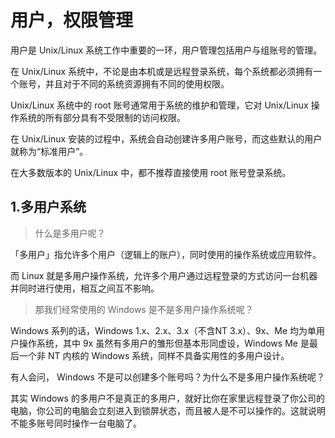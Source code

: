 # 用户，权限管理

用户是 Unix/Linux 系统工作中重要的一环，用户管理包括用户与组账号的管理。

在 Unix/Linux 系统中，不论是由本机或是远程登录系统，每个系统都必须拥有一个账号，并且对于不同的系统资源拥有不同的使用权限。

Unix/Linux 系统中的 root 账号通常用于系统的维护和管理，它对 Unix/Linux 操作系统的所有部分具有不受限制的访问权限。

在 Unix/Linux 安装的过程中，系统会自动创建许多用户账号，而这些默认的用户就称为“标准用户”。

在大多数版本的 Unix/Linux 中，都不推荐直接使用 root 账号登录系统。

## 1.多用户系统

> 什么是多用户呢？

「多用户」指允许多个用户（逻辑上的账户），同时使用的操作系统或应用软件。

而 Linux 就是多用户操作系统，允许多个用户通过远程登录的方式访问一台机器并同时进行使用，相互之间互不影响。

> 那我们经常使用的 Windows 是不是多用户操作系统呢？

Windows 系列的话，Windows 1.x、2.x、3.x（不含NT 3.x）、9x、Me 均为单用户操作系统，其中 9x 虽然有多用户的雏形但基本形同虚设，Windows Me 是最后一个非 NT 内核的 Windows 系统，同样不具备实用性的多用户设计。

有人会问，  Windows 不是可以创建多个账号吗？为什么不是多用户操作系统呢？

其实 Windows 的多用户不是真正的多用户，就好比你在家里远程登录了你公司的电脑，你公司的电脑会立刻进入到锁屏状态，而且被人是不可以操作的。这就说明不能多账号同时操作一台电脑了。
